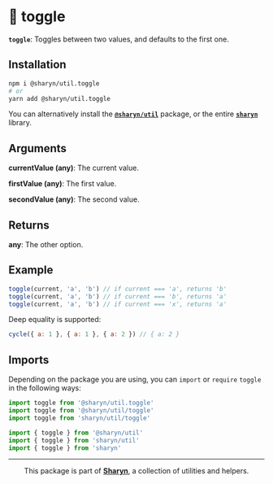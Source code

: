 # 🌹 toggle

**`toggle`**: Toggles between two values, and defaults to the first one.

## Installation

```sh
npm i @sharyn/util.toggle
# or
yarn add @sharyn/util.toggle
```

You can alternatively install the [**`@sharyn/util`**](https://github.com/sharynjs/sharyn/blob/master/packages/util/README.md#readme) package, or the entire [**`sharyn`**](https://github.com/sharynjs/sharyn) library.

## Arguments

**currentValue (any)**: The current value.

**firstValue (any)**: The first value.

**secondValue (any)**: The second value.

## Returns

**any**: The other option.

## Example

```js
toggle(current, 'a', 'b') // if current === 'a', returns 'b'
toggle(current, 'a', 'b') // if current === 'b', returns 'a'
toggle(current, 'a', 'b') // if current === 'x', returns 'a'
```

Deep equality is supported:

```js
cycle({ a: 1 }, { a: 1 }, { a: 2 }) // { a: 2 }
```

## Imports

Depending on the package you are using, you can `import` or `require` `toggle` in the following ways:

```js
import toggle from '@sharyn/util.toggle'
import toggle from '@sharyn/util/toggle'
import toggle from 'sharyn/util/toggle'

import { toggle } from '@sharyn/util'
import { toggle } from 'sharyn/util'
import { toggle } from 'sharyn'
```

<hr />

<p align="center">
  This package is part of <a href="https://github.com/sharynjs/sharyn"><b>Sharyn</b></a>, a collection of utilities and helpers.
</p>
